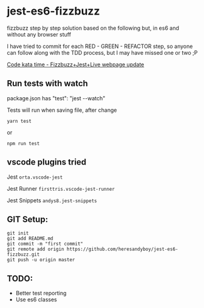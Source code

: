 # jest-es6-fizzbuzz

fizzbuzz step by step solution based on the following but, in es6 and without any browser stuff

I have tried to commit for each RED - GREEN - REFACTOR step, so anyone can follow along with the TDD process, but I may have missed one or two ;P


[Code kata time - Fizzbuzz+Jest+Live webpage update](https://www.sitepoint.com/community/t/code-kata-time-fizzbuzz-jest-live-webpage-update/284930/5)



## Run tests with watch

package.json has "test": "jest --watch"

Tests will run when saving file, after change

```yarn test```

or

```npm run test```


## vscode plugins tried

Jest ```orta.vscode-jest```

Jest Runner ```firsttris.vscode-jest-runner```

Jest Snippets ```andys8.jest-snippets```


## GIT Setup:
```
git init
git add README.md
git commit -m "first commit"
git remote add origin https://github.com/heresandyboy/jest-es6-fizzbuzz.git
git push -u origin master
```


## TODO:

* Better test reporting
* Use es6 classes
